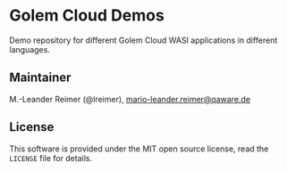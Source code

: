 # Golem Cloud Demos

Demo repository for different Golem Cloud WASI applications in different languages.

## Maintainer
 
M.-Leander Reimer (@lreimer), <mario-leander.reimer@qaware.de>

## License

This software is provided under the MIT open source license, read
the `LICENSE` file for details.
